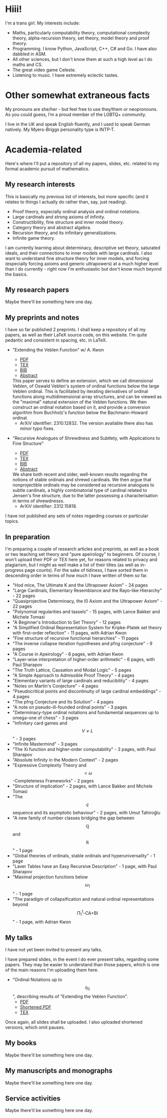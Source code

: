 <!-- MathJax, Bootstrap and jQuery CDNs -->

<script type="text/javascript" src="https://cdnjs.cloudflare.com/ajax/libs/mathjax/2.7.3/MathJax.js?config=TeX-AMS-MML_HTMLorMML"></script>
<script src="https://ajax.googleapis.com/ajax/libs/jquery/3.7.1/jquery.min.js"></script>
<script src="https://maxcdn.bootstrapcdn.com/bootstrap/3.4.1/js/bootstrap.min.js"></script>
<link rel="stylesheet" href="https://maxcdn.bootstrapcdn.com/bootstrap/3.4.1/css/bootstrap.min.css">

# Hiii!

I'm a trans girl. My interests include:

- Maths, particularly computability theory, computational complexity theory, alpha-recursion theory, set theory, model theory and proof theory.
- Programming. I know Python, JavaScript, C++, C# and Go. I have also dabbled in ASM.
- All other sciences, but I don't know them at such a high level as I do maths and CS.
- The great video game Celeste.
- Listening to music. I have extremely eclectic tastes.

# Other somewhat extraneous facts

My pronouns are she/her - but feel free to use they/them or neopronouns. As you could guess, I’m a proud member of the LGBTQ+ community.

I live in the UK and speak English fluently, and I used to speak German natively. My Myers-Briggs personality type is INTP-T.

# Academia-related

Here's where I'll put a repository of all my papers, slides, etc. related to my formal academic pursuit of mathematics.

## My research interests

This is basically my previous list of interests, but more specific (and it relates to things I actually do rather than, say, just reading).

- Proof theory, especially ordinal analysis and ordinal notations.
- Large cardinals and strong axioms of infinity.
- Constructibility, fine structure and inner model theory.
- Category theory and abstract algebra.
- Recursion theory, and its infinitary generalizations.
- Infinite game theory.

I am currently learning about determinacy, descriptive set theory, saturated ideals, and their connections to inner models with large cardinals. I also want to understand fine structure theory for inner models, and forcing (especially forcing axioms and generic ultrapowers) at a much higher level than I do currently - right now I'm enthusiastic but don't know much beyond the basics.

## My research papers

Maybe there'll be something here one day.

## My preprints and notes

I have so far published 2 preprints. I shall keep a repository of all my papers, as well as their LaTeX source code, on this website. I'm quite pedantic and consistent in spacing, etc. in LaTeX.

- "Extending the Veblen Function" w/ A. Kwon
  - [PDF](papers/DimVeb/Dimensional_Veblen.pdf)
  - [TEX](papers/DimVeb/main.tex)
  - [BIB](papers/DimVeb/main.bib)
  - <a data-toggle="collapse" href="#collapseAbstract1" role="button" aria-expanded="false" aria-controls="collapseAbstract1">Abstract</a>

  <div class="collapse" id="collapseAbstract1">

  <div class="card card-body">
    This paper serves to define an extension, which we call dimensional Veblen, of Oswald Veblen's system of ordinal functions below the large Veblen ordinal. This is facilitated by iterating derivatives of ordinal functions along multidimensional array structures, and can be viewed as the "maximal" natural extension of the Veblen functions. We then construct an ordinal notation based on it, and provide a conversion algorithm from Buchholz's function below the Bachmann-Howard ordinal.
  </div>
  </div>

  - ArXiV identifier: 2310.12832. The version available there also has minor typo fixes.

- "Recursive Analogues of Shrewdness and Subtlety, with Applications to Fine Structure"
  - [PDF](papers/RecAnalogue/Recursive_Analogues_of_Shrewdness_and_Subtlety__with_Applications_to_Fine_Structure.pdf)
  - [TEX](papers/RecAnalogue/main.tex)
  - [BIB](papers/RecAnalogue/main.bib)
  - <a data-toggle="collapse" href="#collapseAbstract2" role="button" aria-expanded="false" aria-controls="collapseAbstract2">Abstract</a>

  <div class="collapse" id="collapseAbstract2">

  <div class="card card-body">
    We share both recent and older, well-known results regarding the notions of stable ordinals and shrewd cardinals. We then argue that nonprojectible ordinals may be considered as recursive analogues to subtle cardinals, a highly combinatorial type of cardinal related to Jensen's fine structure, due to the latter possessing a characterisation in terms of shrewdnesss.
  </div>
  </div>

  - ArXiV identifier: 2312.15818.

I have not published any sets of notes regarding courses or particular topics.

## In preparation

I'm preparing a couple of research articles and preprints, as well as a book or two teaching set theory and "pure apeirology" to beginners. Of course, I won't upload their PDF or TEX here yet, for reasons related to privacy and plagiarism, but I might as well make a list of their titles (as well as in-progress page counts). For the sake of tidiness, I have sorted them in descending order in terms of how much I have written of them so far.

- "Hod mice, The Ultimate K and the Ultrapower Axiom" - 24 pages
- "Large Cardinals, Elementary Resemblance and the Rayo-like Hierarchy" - 22 pages
- "Quasiprojective Determinacy, the I0 Axiom and the Ultrapower Axiom" - 22 pages
- "Polynomial regularities and tassels" - 15 pages, with Lance Bakker and Michele Tomasi
- "A Beginner's Introduction to Set Theory" - 12 pages
- "A Simplified Ordinal Representation System for Kripke-Platek set theory with first-order reflection" - 11 pages, with Adrian Kwon
- "Fine structure of recursive functional hierarchies" - 11 pages
- "The inverse collapse iteration hypotheses and pfng conjecture" - 9 pages
- "A Course in Apeirology" - 6 pages, with Adrian Kwon
- "Layer-wise interpretation of higher-order arithmetic" - 6 pages, with Paul Sharapov
- "The Truth Lattice, Causation and Modal Logic" - 5 pages
- "A Simple Approach to Admissible Proof Theory" - 4 pages
- "Elementary variants of large cardinals and reducibility" - 4 pages
- "Notes on Martin's Conjecture" - 4 pages
- "Pseudocritical points and discontinuity of large cardinal embeddings" - 4 pages
- "The pfng Conjecture and Its Solution" - 4 pages
- "A note on pseudo-ill-founded ordinal points" - 3 pages
- "Determinacy-type ordinal notations and fundamental sequences up to omega-one of chess" - 3 pages
- "Infinitary card games and $$V \neq L$$" - 3 pages
- "Infinite Mastermind" - 3 pages
- "The Xi function and higher-order computability" - 3 pages, with Paul Sharapov
- "Absolute Infinity in the Modern Context" - 2 pages
- "Expressive Complexity Theory and $$< \omega$$-Completeness Frameworks" - 2 pages
- "Structure of implication" - 2 pages, with Lance Bakker and Michele Tomasi
- "The $$\varsigma$$ sequence and its asymptotic behaviour" - 2 pages, with Umut Tahiroğlu
- "A new family of number classes bridging the gap between $$\mathbb{Q}$$ and $$\mathbb{R}$$" - 1 page
- "Global theories of ordinals, stable ordinals and hyperuniversality" - 1 page
- "Laver Tables have an Easy Recursive Description" - 1 page, with Paul Sharapov
- "Maximal projection functions below $$\omega_1$$" - 1 page
- "The paradigm of collapsification and natural ordinal representations beyond $$\Pi^1_1 \textrm{-CA+BI}$$" - 1 page, with Adrian Kwon

## My talks

I have not yet been invited to present any talks.

I have prepared slides, in the event I do ever present talks, regarding some papers. They may be easier to understand than those papers, which is one of the main reasons I'm uploading them here.

- "Ordinal Notations up to $$\eta_0$$", describing results of "Extending the Veblen Function".
  - [PDF](slides/DimVeb/Slides.pdf)
  - [Shortened PDF](slides/DimVeb/Slides%20(1).pdf)
  - [TEX](slides/DimVeb/main.tex)

Once again, all slides shall be uploaded. I also uploaded shortened versions, which omit pauses.

## My books

Maybe there'll be something here one day.

## My manuscripts and monographs

Maybe there'll be something here one day.

## Service activities

Maybe there'll be something here one day.